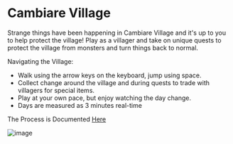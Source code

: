 # Cambiare Village

Strange things have been happening in Cambiare Village and it's up to you to help protect the village!
Play as a villager and take on unique quests to protect the village from monsters and turn things back to normal.

Navigating the Village:
- Walk using the arrow keys on the keyboard, jump using space.
- Collect change around the village and during quests to trade with villagers for special items.
- Play at your own pace, but enjoy watching the day change.
- Days are measured as 3 minutes real-time

The Process is Documented [Here](https://docs.google.com/document/d/1cBQ4ORAjOLpJWOKePc6BmQThabW6Bkd6hscV9DUWS8c/edit?usp=sharing)

![image](https://user-images.githubusercontent.com/103222834/228086124-ee89c760-2f07-4805-8240-16c97d979ba1.png)

